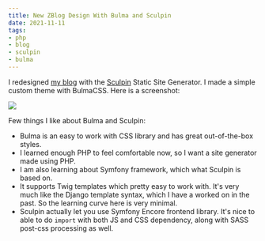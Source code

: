 ```yaml
---
title: New ZBlog Design With Bulma and Sculpin
date: 2021-11-11
tags:
- php
- blog
- sculpin
- bulma
---
```


I redesigned [my blog](https://github.com/zemian/zemian.github.io/tree/sculpin) with the [Sculpin](https://sculpin.io/) Static Site Generator. I made a simple custom theme with BulmaCSS. Here is a screenshot:

![](/build/images/posts/2021/new-zblog-design-with-bulma-and-sculpin.png)

Few things I like about Bulma and Sculpin:

* Bulma is an easy to work with CSS library and has great out-of-the-box styles.
* I learned enough PHP to feel comfortable now, so I want a site generator made using PHP.
* I am also learning about Symfony framework, which what Sculpin is based on.
* It supports Twig templates which pretty easy to work with. It's very much like the Django template syntax, which I have a worked on in the past. So the learning curve here is very minimal.
* Sculpin actually let you use Symfony Encore frontend library. It's nice to able to do `import` with both JS and CSS dependency, along with SASS post-css processing as well. 
